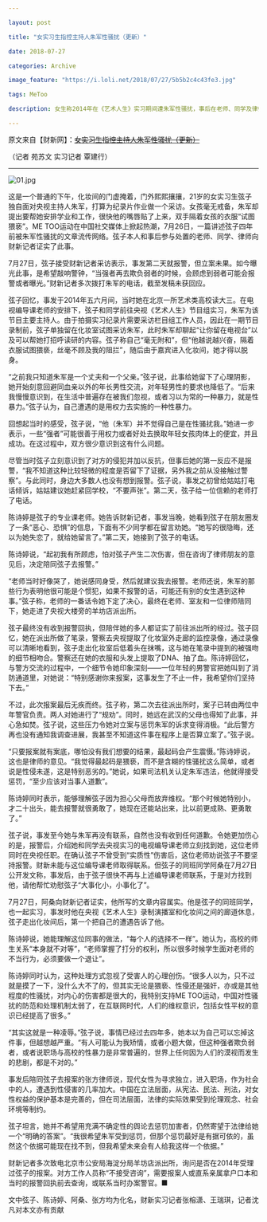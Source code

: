 ```yaml
---

layout: post

title: "女实习生指控主持人朱军性骚扰（更新）"

date: 2018-07-27

categories: Archive

image_feature: "https://i.loli.net/2018/07/27/5b5b2c4c43fe3.jpg"

tags: MeToo

description: 女生称2014年在《艺术人生》实习期间遭朱军性骚扰，事后在老师、同学及律师陪同下报警，最终不了了之。

---
```


原文来自【财新网】：~~[女实习生指控主持人朱军性骚扰（更新）](http://m.china.caixin.com/m/2018-07-27/101309136.html)~~

（记者 苑苏文 实习记者 覃建行）

---

![01.jpg](https://i.loli.net/2018/07/27/5b5b2c4c43fe3.jpg)

这是一个普通的下午，化妆间的门虚掩着，门外熙熙攘攘，21岁的女实习生弦子独自面对央视主持人朱军，打算为纪录片作业做一个采访。女孩毫无戒备，朱军却提出要帮她安排学业和工作，很快他的嘴唇贴了上来，双手隔着女孩的衣服“试图猥亵”。ME TOO运动在中国社交媒体上掀起热潮，7月26日，一篇讲述弦子四年前被朱军性骚扰的文章流传网络。弦子本人和事后参与处置的老师、同学、律师向财新记者证实了此事。

7月27日，弦子接受财新记者采访表示，事发第二天就报警，但立案未果。如今曝光此事，是希望敲响警钟，“当强者再去欺负弱者的时候，会顾虑到弱者可能会报警或者曝光。”财新记者多次拨打朱军的电话，截至发稿未获回应。

弦子回忆，事发于2014年五六月间，当时她在北京一所艺术类高校读大三。在电视编导课老师的安排下，弦子和同学前往央视《艺术人生》节目组实习，朱军为该节目主要主持人。由于拍摄实习纪录片需要采访栏目组工作人员，因此在一期节目录制前，弦子单独留在化妆室试图采访朱军，此时朱军却聊起“让你留在电视台”以及可以帮她打招呼读研的内容。弦子称自己“毫无附和”，但“他越说越兴奋，隔着衣服试图猥亵，丝毫不顾及我的阻拦”，随后由于嘉宾进入化妆间，她才得以脱身。

“之前我只知道朱军是一个丈夫和一个父亲。”弦子说，此事给她留下了心理阴影，她开始刻意回避同血亲以外的年长男性交流，对年轻男性的要求也降低了。“后来我慢慢意识到，在生活中普遍存在被我们忽视，或者习以为常的一种暴力，就是性暴力。”弦子认为，自己遭遇的是用权力去实施的一种性暴力。

回想起当时的感受，弦子说，“他（朱军）并不觉得自己是在性骚扰我。”她进一步表示，一些“强者”可能很善于用权力或者好处去换取年轻女孩肉体上的便宜，并且成功。在这过程中，双方很少意识到这有什么问题。

尽管当时弦子立刻意识到了对方的侵犯并加以反抗，但事后她的第一反应不是报警，“我不知道这种比较轻微的程度是否留下了证据，另外我之前从没接触过警察”。与此同时，身边大多数人也没有想到报警。弦子说，事发之初曾给姑姑打电话倾诉，姑姑建议她赶紧回学校，“不要声张”。第二天，弦子给一位信赖的老师打了电话。

陈诗婷是弦子的专业课老师。她告诉财新记者，事发当晚，她看到弦子在朋友圈发了一条“恶心、恐惧”的信息，下面有不少同学都在留言劝她。“她写的很隐晦，还以为她失恋了，就给她留言了。”第二天，她接到了弦子的电话。

陈诗婷说，“起初我有所顾虑，怕对弦子产生二次伤害，但在咨询了律师朋友的意见后，决定陪同弦子去报警。”

“老师当时好像哭了，她说感同身受，然后就建议我去报警。老师还说，朱军的那些行为表明他很可能是个惯犯，如果不报警的话，可能还有别的女生遇到这种事。”弦子称，老师的一番话令她下定了决心，最终在老师、室友和一位律师陪同下，她走进了央视大楼旁的羊坊店派出所。

弦子最终没有收到报警回执，但陪伴她的多人都证实了前往派出所的经过。弦子回忆，她在派出所做了笔录，警察去央视提取了化妆室外走廊的监控录像，通过录像可以清晰地看到，弦子走出化妆室后低着头在抹嘴，这与她在笔录中提到的被强吻的细节相吻合。警察还在她的衣服和头发上提取了DNA、抽了血。陈诗婷回忆，与警方交流的过程中，一个细节令她印象深刻——一位年轻的男警官把她叫到了消防通道里，对她说：“特别感谢你来报案，这事发生了不止一件，我希望你们坚持下去。”

不过，此次报案最后无疾而终。弦子称，第二次去往派出所时，案子已转由两位中年警官负责。两人对她进行了“规劝”。同时，她远在武汉的父母也得知了此事，并心急如焚。弦子说，这些压力令她对立案与惩罚朱军的诉求变得消极。“此后警方再也没有通知我调查进展，我甚至不知道这件事在程序上是否算立案了。”弦子说。

“只要报案就有案底，哪怕没有我们想要的结果，最起码会产生震慑。”陈诗婷说，这也是律师的意见。“我觉得最起码是猥亵，而不是含糊的性骚扰这么简单，或者说是性侵未遂，这是特别恶劣的。”她说，如果司法机关认定朱军违法，他就得接受惩罚，“至少应该对当事人道歉”。

陈诗婷同时表示，能够理解弦子因为担心父母而放弃维权。“那个时候她特别小，才二十出头，能去报警就很勇敢了，她现在还能站出来，比以前更成熟、更勇敢了。”

弦子说，事发至今她与朱军再没有联系，自然也没有收到任何道歉。令她更加伤心的是，报警后，介绍她和同学去央视实习的电视编导课老师立刻找到她，这位老师同时在央视任职。在确认弦子不曾受到“实质性”伤害后，这位老师劝说弦子不要坚持报警。财新未能与这位编导课老师取得联系。但弦子的同班同学阿桑在7月27日公开发文称，事发后，由于弦子很快不再与上述编导课老师联系，于是对方找到他，请他帮忙劝慰弦子“大事化小，小事化了”。

7月27日，阿桑向财新记者证实，他所写的文章内容属实。他是弦子的同班同学，也一起实习，事发时他在央视《艺术人生》录制演播室和化妆间之间的廊道休息，弦子走出化妆间后，第一个把自己的遭遇告诉了他。

陈诗婷说，她能理解这位同事的做法，“每个人的选择不一样”。她认为，高校的师生关系“本身就不对等”，“老师掌握了打分的权利，所以很多时候学生面对老师的不当行为，必须要做一个退让”。

陈诗婷同时认为，这种处理方式忽视了受害人的心理创伤。“很多人以为，只不过就是摸了一下，没什么大不了的，但其实无论是猥亵、性侵还是强奸，亦或是其他程度的性骚扰，对内心的伤害都是很大的，我特别支持ME TOO运动，中国对性骚扰的防范和处理机制太弱了，在互联网时代，人们的维权意识，包括女性平权的意识已经提高了很多。”

“其实这就是一种凌辱。”弦子说，事情已经过去四年多，她本以为自己可以忘掉这件事，但越想越严重。“有人可能认为我矫情，或者小题大做，但这种强者欺负弱者，或者说职场与高校的性暴力是非常普遍的，世界上任何因为人们的漠视而发生的悲剧，都是不对的。”

事发后陪同弦子去报案的张方律师说，现代女性为寻求独立，进入职场，作为社会中的人，遭遇到性侵害的几率加大。中国在立法层面，从宪法、民法、刑法，对女性权益的保护基本是完善的，但在司法层面，法律的实际效果受到伦理观念、社会环境等制约。

弦子坦言，她并不希望用充满不确定性的舆论去惩罚加害者，仍然寄望于法律给她一个“明确的答案”。“我很希望朱军受到惩罚，但那个惩罚最好是有据可依的，虽然这个依据可能现在找不到，但我希望未来会有人给我这样一个依据。”

财新记者多次致电北京市公安局海淀分局羊坊店派出所，询问是否在2014年受理过弦子的报案。对方工作人员称“不接受咨询”，需要报案人或直系亲属拿户口本和当时的报警回执前去查询，或联系当时办案警官。■

文中弦子、陈诗婷、阿桑、张方均为化名，财新实习记者张榕潇、王瑞琪，记者沈凡对本文亦有贡献

